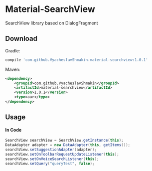 # Material-SearchView
SearchView library based on DialogFragment

Download
--------

Gradle:

```groovy
compile 'com.github.VyacheslavShmakin.material-searchview:1.0.1'
```

Maven:

```xml
<dependency>
    <groupId>com.github.VyacheslavShmakin</groupId>
    <artifactId>material-searchview</artifactId>
    <version>1.0.1</version>
    <type>aar</type>
</dependency>
```


Usage
-----
#### In Code
``` java
SearchView searchView = SearchView.getInstance(this);
DataAdapter adapter = new DataAdapter(this, getItems());
searchView.setSuggestionAdapter(adapter);
searchView.setOnToolbarRequestUpdateListener(this);
searchView.setOnVoiceSearchListener(this);
searchView.setQuery("queryTest", false);
```
